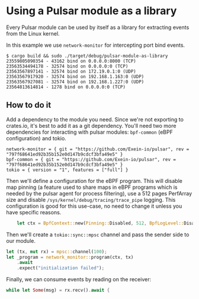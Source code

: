 # Using a Pulsar module as a library

Every Pulsar module can be used by itself as a library for extracting events
from the Linux kernel.

In this example we use `network-monitor` for intercepting port bind events.
```
$ cargo build && sudo ./target/debug/pulsar-module-as-library
23559805090354 - 43162 bind on 0.0.0.0:8000 (TCP)
23563534494178 - 32574 bind on 0.0.0.0:0 (TCP)
23563567897141 - 32574 bind on 172.19.0.1:0 (UDP)
23563567917920 - 32574 bind on 192.168.1.163:0 (UDP)
23563567927081 - 32574 bind on 192.168.1.227:0 (UDP)
23564813614814 - 1278 bind on 0.0.0.0:0 (TCP)
```

## How to do it

Add a dependency to the module you need. Since we're not exporting to crates.io,
it's best to add it as a git dependency. You'll need two more dependencies for
interacting with pulsar modules: `bpf-common` (eBPF configuration) and tokio.

```
network-monitor = { git = "https://github.com/Exein-io/pulsar", rev = "797f68641ed92b35b152e0d147b9cdcf3bfa49e5" }
bpf-common = { git = "https://github.com/Exein-io/pulsar", rev = "797f68641ed92b35b152e0d147b9cdcf3bfa49e5" }
tokio = { version = "1", features = ["full"] }
```

Then we'll define a configuration for the eBPF program. This will disable map
pinning (a feature used to share maps in eBPF programs which is needed by the
pulsar agent for process filtering), use a 512 pages PerfArray size and disable
`/sys/kernel/debug/tracing/trace_pipe` logging.
This configuration is good for this use-case, no need to change it unless you
have specific reasons.
```rust
    let ctx = BpfContext::new(Pinning::Disabled, 512, BpfLogLevel::Disabled).unwrap();
```

Then we'll create a `tokio::sync::mpsc` channel and pass the sender side to our
module.
```rust
let (tx, mut rx) = mpsc::channel(100);
let _program = network_monitor::program(ctx, tx)
    .await
    .expect("initialization failed");
```

Finally, we can consume events by reading on the receiver:
```rust
while let Some(msg) = rx.recv().await {
```
